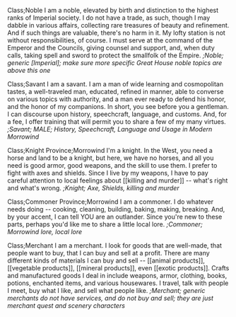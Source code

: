 
Class;Noble
I am a noble, elevated by birth and distinction to the highest ranks of Imperial society. I do not have a trade, as such, though I may dabble in various affairs, collecting rare treasures of beauty and refinement. And if such things are valuable, there's no harm in it. My lofty station is not without responsibilities, of course. I must serve at the command of the Emperor and the Councils, giving counsel and support, and, when duty calls, taking spell and sword to protect the smallfolk of the Empire.
*;Noble; generic [Imperial]; make sure more specific Great House noble topics are above this one*

Class;Savant
I am a savant. I am a man of wide learning and cosmopolitan tastes, a well-traveled man, educated, refined in manner, able to converse on various topics with authority, and a man ever ready to defend his honor, and the honor of my companions. In short, you see before you a gentleman. I can discourse upon history, speechcraft, language, and customs. And, for a fee, I offer training that will permit you to share a few of my many virtues.
*;Savant; MALE; History, Speechcraft, Language and Usage in Modern Morrowind*

Class;Knight Province;Morrowind
I'm a knight. In the West, you need a horse and land to be a knight, but here, we have no horses, and all you need is good armor, good weapons, and the skill to use them. I prefer to fight with axes and shields. Since I live by my weapons, I have to pay careful attention to local feelings about [[killing and murder]] -- what's right and what's wrong.
*;Knight; Axe, Shields, killing and murder*

Class;Commoner Province;Morrowind
I am a commoner. I do whatever needs doing -- cooking, cleaning, building, baking, making, breaking. And, by your accent, I can tell YOU are an outlander. Since you're new to these parts, perhaps you'd like me to share a little local lore.
*;Commoner; Morrowind lore, local lore*

Class;Merchant
I am a merchant. I look for goods that are well-made, that people want to buy, that I can buy and sell at a profit. There are many different kinds of materials I can buy and sell -- [[animal products]], [[vegetable products]], [[mineral products]], even [[exotic products]]. Crafts and manufactured goods I deal in include weapons, armor, clothing, books, potions, enchanted items, and various housewares. I travel, talk with people I meet, buy what I like, and sell what people like.
*;Merchant; generic merchants do not have services, and do not buy and sell; they are just merchant quest and scenery characters*